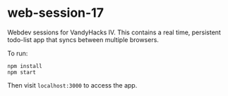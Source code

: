 web-session-17
==

Webdev sessions for VandyHacks IV. This contains a real time, persistent todo-list app that syncs between multiple browsers.

To run:

    npm install
    npm start

Then visit `localhost:3000` to access the app.
